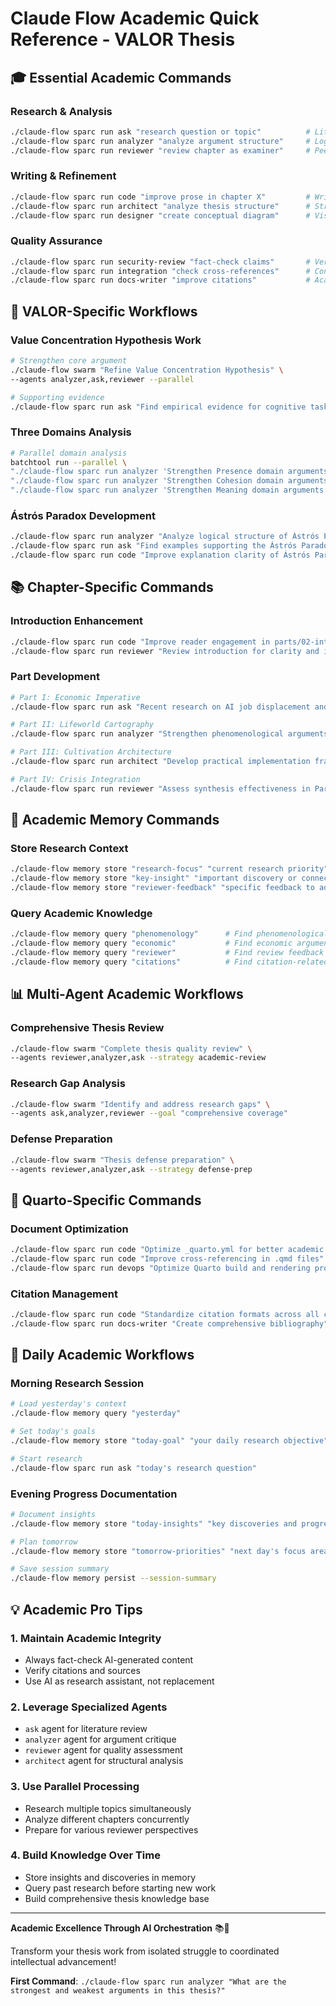 # Claude Flow Academic Quick Reference - VALOR Thesis

## 🎓 Essential Academic Commands

### Research & Analysis
```bash
./claude-flow sparc run ask "research question or topic"          # Literature review & fact-finding
./claude-flow sparc run analyzer "analyze argument structure"     # Logical analysis & critique  
./claude-flow sparc run reviewer "review chapter as examiner"     # Peer review simulation
```

### Writing & Refinement
```bash
./claude-flow sparc run code "improve prose in chapter X"         # Writing enhancement
./claude-flow sparc run architect "analyze thesis structure"      # Structural analysis
./claude-flow sparc run designer "create conceptual diagram"      # Visual aids
```

### Quality Assurance
```bash
./claude-flow sparc run security-review "fact-check claims"       # Verification & validation
./claude-flow sparc run integration "check cross-references"      # Consistency checking
./claude-flow sparc run docs-writer "improve citations"           # Academic formatting
```

## 🔬 VALOR-Specific Workflows

### Value Concentration Hypothesis Work
```bash
# Strengthen core argument
./claude-flow swarm "Refine Value Concentration Hypothesis" \
--agents analyzer,ask,reviewer --parallel

# Supporting evidence
./claude-flow sparc run ask "Find empirical evidence for cognitive task commoditization"
```

### Three Domains Analysis
```bash
# Parallel domain analysis
batchtool run --parallel \
"./claude-flow sparc run analyzer 'Strengthen Presence domain arguments'" \
"./claude-flow sparc run analyzer 'Strengthen Cohesion domain arguments'" \
"./claude-flow sparc run analyzer 'Strengthen Meaning domain arguments'"
```

### Ástrós Paradox Development
```bash
./claude-flow sparc run analyzer "Analyze logical structure of Ástrós Paradox"
./claude-flow sparc run ask "Find examples supporting the Ástrós Paradox"
./claude-flow sparc run code "Improve explanation clarity of Ástrós Paradox"
```

## 📚 Chapter-Specific Commands

### Introduction Enhancement
```bash
./claude-flow sparc run code "Improve reader engagement in parts/02-introduction.qmd"
./claude-flow sparc run reviewer "Review introduction for clarity and impact"
```

### Part Development
```bash
# Part I: Economic Imperative
./claude-flow sparc run ask "Recent research on AI job displacement and economic impacts"

# Part II: Lifeworld Cartography  
./claude-flow sparc run analyzer "Strengthen phenomenological arguments for irreducible domains"

# Part III: Cultivation Architecture
./claude-flow sparc run architect "Develop practical implementation frameworks"

# Part IV: Crisis Integration
./claude-flow sparc run reviewer "Assess synthesis effectiveness in Part IV"
```

## 🧠 Academic Memory Commands

### Store Research Context
```bash
./claude-flow memory store "research-focus" "current research priority"
./claude-flow memory store "key-insight" "important discovery or connection"
./claude-flow memory store "reviewer-feedback" "specific feedback to address"
```

### Query Academic Knowledge
```bash
./claude-flow memory query "phenomenology"      # Find phenomenological content
./claude-flow memory query "economic"           # Find economic arguments
./claude-flow memory query "reviewer"           # Find review feedback
./claude-flow memory query "citations"          # Find citation-related notes
```

## 📊 Multi-Agent Academic Workflows

### Comprehensive Thesis Review
```bash
./claude-flow swarm "Complete thesis quality review" \
--agents reviewer,analyzer,ask --strategy academic-review
```

### Research Gap Analysis
```bash
./claude-flow swarm "Identify and address research gaps" \
--agents ask,analyzer,reviewer --goal "comprehensive coverage"
```

### Defense Preparation
```bash
./claude-flow swarm "Thesis defense preparation" \
--agents reviewer,analyzer,ask --strategy defense-prep
```

## 🔧 Quarto-Specific Commands

### Document Optimization
```bash
./claude-flow sparc run code "Optimize _quarto.yml for better academic output"
./claude-flow sparc run code "Improve cross-referencing in .qmd files"
./claude-flow sparc run devops "Optimize Quarto build and rendering process"
```

### Citation Management
```bash
./claude-flow sparc run code "Standardize citation formats across all chapters"
./claude-flow sparc run docs-writer "Create comprehensive bibliography"
```

## 🎯 Daily Academic Workflows

### Morning Research Session
```bash
# Load yesterday's context
./claude-flow memory query "yesterday"

# Set today's goals
./claude-flow memory store "today-goal" "your daily research objective"

# Start research
./claude-flow sparc run ask "today's research question"
```

### Evening Progress Documentation
```bash
# Document insights
./claude-flow memory store "today-insights" "key discoveries and progress"

# Plan tomorrow
./claude-flow memory store "tomorrow-priorities" "next day's focus areas"

# Save session summary
./claude-flow memory persist --session-summary
```

## 💡 Academic Pro Tips

### 1. Maintain Academic Integrity
- Always fact-check AI-generated content
- Verify citations and sources
- Use AI as research assistant, not replacement

### 2. Leverage Specialized Agents
- `ask` agent for literature review
- `analyzer` agent for argument critique  
- `reviewer` agent for quality assessment
- `architect` agent for structural analysis

### 3. Use Parallel Processing
- Research multiple topics simultaneously
- Analyze different chapters concurrently
- Prepare for various reviewer perspectives

### 4. Build Knowledge Over Time
- Store insights and discoveries in memory
- Query past research before starting new work
- Build comprehensive thesis knowledge base

---

**Academic Excellence Through AI Orchestration** 📚🤖

Transform your thesis work from isolated struggle to coordinated intellectual advancement!

**First Command**: `./claude-flow sparc run analyzer "What are the strongest and weakest arguments in this thesis?"`
